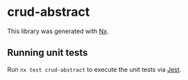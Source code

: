 # crud-abstract

This library was generated with [Nx](https://nx.dev).

## Running unit tests

Run `nx test crud-abstract` to execute the unit tests via [Jest](https://jestjs.io).
